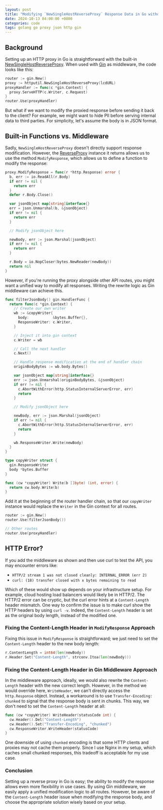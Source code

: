 ```yaml
---
layout: post
title: "Modifying `NewSingleHostReverseProxy` Response Data in Go without HTTP Errors"
date: 2024-10-13 04:00:00 +0800
categories: code
tags: golang go proxy json http gin
---
```


## Background

Setting up an HTTP proxy in Go is straightforward with the built-in [NewSingleHostReverseProxy](https://pkg.go.dev/net/http/httputil#NewSingleHostReverseProxy). When used with [Gin](https://github.com/gin-gonic/gin) as middleware, the code looks like this:

```go
router := gin.New()
proxy := httputil.NewSingleHostReverseProxy(lcdURL)
proxyHandler := func(c *gin.Context) {
  proxy.ServeHTTP(c.Writer, c.Request)
}
router.Use(proxyHandler)
```

But what if we want to modify the proxied response before sending it back to the client? For example, we might want to hide PII before serving internal data to third parties. For simplicity, let's assume the body is in JSON format.

## Built-in Functions vs. Middleware

Sadly, `NewSingleHostReverseProxy` doesn't directly support response modification. However, the [ReverseProxy](https://pkg.go.dev/net/http/httputil#ReverseProxy) instance it returns allows us to use the method `ModifyResponse`, which allows us to define a function to modify the response:

```go
proxy.ModifyResponse = func(r *http.Response) error {
  b, err := io.ReadAll(r.Body)
  if err != nil {
    return err
  }
  defer r.Body.Close()

  var jsonObject map[string]interface{}
  err = json.Unmarshal(b, &jsonObject)
  if err != nil {
    return err
  }

  // Modify jsonObject here

  newBody, err := json.Marshal(jsonObject)
  if err != nil {
    return err
  }

  r.Body = io.NopCloser(bytes.NewReader(newBody))
  return nil
}
```

However, if you're running the proxy alongside other API routes, you might want a unified way to modify all responses. Writing the rewrite logic as Gin middleware can achieve this.

```go
func filterJsonBody() gin.HandlerFunc {
  return func(c *gin.Context) {
    // Create our own writer
    wb := &copyWriter{
      body:           &bytes.Buffer{},
      ResponseWriter: c.Writer,
    }

    // Inject it into gin context
    c.Writer = wb

    // Call the next handler
    c.Next()

    // Handle response modification at the end of handler chain
    originBodyBytes := wb.body.Bytes()

    var jsonObject map[string]interface{}
    err := json.Unmarshal(originBodyBytes, &jsonObject)
    if err != nil {
      c.AbortWithError(http.StatusInternalServerError, err)
      return
    }

    // Modify jsonObject here

    newBody, err := json.Marshal(jsonObject)
    if err != nil {
      c.AbortWithError(http.StatusInternalServerError, err)
      return
    }

    wb.ResponseWriter.Write(newBody)
  }
}

type copyWriter struct {
  gin.ResponseWriter
  body *bytes.Buffer
}

func (cw *copyWriter) Write(b []byte) (int, error) {
  return cw.body.Write(b)
}
```

Add it at the beginning of the router handler chain, so that our `copyWriter` instance would replace the `Writer` in the Gin context for all routes.

```go
router := gin.New()
router.Use(filterJsonBody())

// Other routes
router.Use(proxyHandler)
```

## HTTP Error?

If you add the middleware as shown and then use curl to test the API, you may encounter errors like:

- `HTTP/2 stream 1 was not closed cleanly: INTERNAL_ERROR (err 2)`
- `curl: (18) transfer closed with x bytes remaining to read`

Which of these would show up depends on your infrastructure setup. For example, cloud hosting load balancers would likely be in HTTP/2. The HTTP/2 error can be cryptic, but the curl error hints at a `Content-Length` header mismatch. One way to confirm the issue is to make curl show the HTTP headers by using `curl -v`. Indeed, the `Content-Length` header is set as the original body length, instead of the modified one.

### Fixing the Content-Length Header in `ModifyResponse` Approach

Fixing this issue in `ModifyResponse` is straightforward; we just need to set the `Content-Length` header to the new body length:

```go
r.ContentLength = int64(len(newBody))
r.Header.Set("Content-Length", strconv.Itoa(len(newBody)))
```

### Fixing the Content-Length Header in Gin Middleware Approach

In the middleware approach, ideally, we would also rewrite the `Content-Length` header with the new correct length. However, in the method we would override here, `WriteHeader`, we can't directly access the `http.Response` object. Instead, a workaround is to use `Transfer-Encoding: chunked` to signal that the response body is sent in chunks. This way, we don't need to set the `Content-Length` header at all:

```go
func (cw *copyWriter) WriteHeader(statusCode int) {
  cw.Header().Del("Content-Length")
  cw.Header().Set("Transfer-Encoding", "chunked")
  cw.ResponseWriter.WriteHeader(statusCode)
}
```

One downside of using `chunked` encoding is that some HTTP clients and proxies may not cache them properly. Since I use Nginx in my setup, which caches small chunked responses, this tradeoff is acceptable for my use case.

### Conclusion

Setting up a reverse proxy in Go is easy; the ability to modify the response allows even more flexibility in use cases. By using Gin middleware, we easily apply a unified modification logic to all routes. However, be aware of the `Content-Length` header issue when modifying the response body, and choose the appropriate solution wisely based on your setup.
